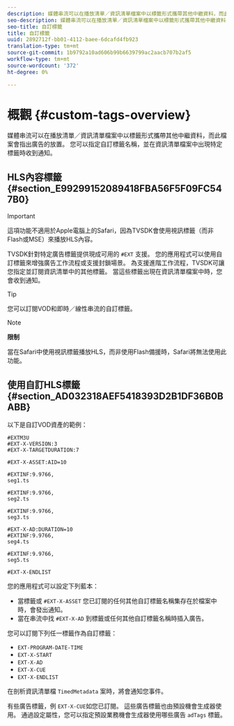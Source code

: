 ```yaml
---
description: 媒體串流可以在播放清單／資訊清單檔案中以標籤形式攜帶其他中繼資料，而此檔案會指出廣告的放置。 您可以指定自訂標籤名稱，並在資訊清單檔案中出現特定標籤時收到通知。
seo-description: 媒體串流可以在播放清單／資訊清單檔案中以標籤形式攜帶其他中繼資料，而此檔案會指出廣告的放置。 您可以指定自訂標籤名稱，並在資訊清單檔案中出現特定標籤時收到通知。
seo-title: 自訂標籤
title: 自訂標籤
uuid: 2892712f-bb01-4112-baee-6dcafd4fb923
translation-type: tm+mt
source-git-commit: 1b9792a10ad606b99b6639799ac2aacb707b2af5
workflow-type: tm+mt
source-wordcount: '372'
ht-degree: 0%

---
```



# 概觀 {#custom-tags-overview}

媒體串流可以在播放清單／資訊清單檔案中以標籤形式攜帶其他中繼資料，而此檔案會指出廣告的放置。 您可以指定自訂標籤名稱，並在資訊清單檔案中出現特定標籤時收到通知。

## HLS內容標籤 {#section_E99299152089418FBA56F5F09FC547B0}

>[!IMPORTANT]
>
>這項功能不適用於Apple電腦上的Safari，因為TVSDK會使用視訊標籤（而非Flash或MSE）來播放HLS內容。

TVSDK針對特定廣告標籤提供現成可用的 `#EXT` 支援。 您的應用程式可以使用自訂標籤來增強廣告工作流程或支援封鎖場景。 為支援進階工作流程，TVSDK可讓您指定並訂閱資訊清單中的其他標籤。 當這些標籤出現在資訊清單檔案中時，您會收到通知。

>[!TIP]
>
>您可以訂閱VOD和即時／線性串流的自訂標籤。

>[!NOTE]
>
>**限制**
>
>當在Safari中使用視訊標籤播放HLS，而非使用Flash備援時，Safari將無法使用此功能。

## 使用自訂HLS標籤 {#section_AD032318AEF5418393D2B1DF36B0BABB}

以下是自訂VOD資產的範例：

```
#EXTM3U
#EXT-X-VERSION:3
#EXT-X-TARGETDURATION:7
 
#EXT-X-ASSET:AID=10
 
#EXTINF:9.9766,
seg1.ts
 
#EXTINF:9.9766,
seg2.ts
 
#EXTINF:9.9766,
seg3.ts
 
#EXT-X-AD:DURATION=10
#EXTINF:9.9766,
seg4.ts
 
#EXTINF:9.9766,
seg5.ts
 
#EXT-X-ENDLIST
```

您的應用程式可以設定下列藍本：

* 當標籤或 `#EXT-X-ASSET` 您已訂閱的任何其他自訂標籤名稱集存在於檔案中時，會發出通知。
* 當在串流中找 `#EXT-X-AD` 到標籤或任何其他自訂標籤名稱時插入廣告。

您可以訂閱下列任一標籤作為自訂標籤：

* `EXT-PROGRAM-DATE-TIME`
* `EXT-X-START`
* `EXT-X-AD`
* `EXT-X-CUE`
* `EXT-X-ENDLIST`

在剖析資訊清單檔 `TimedMetadata` 案時，將會通知您事件。

有些廣告標籤，例 `EXT-X-CUE`如您已訂閱。 這些廣告標籤也由預設機會生成器使用。 通過設定屬性，您可以指定預設業務機會生成器使用哪些廣告 `adTags` 標籤。